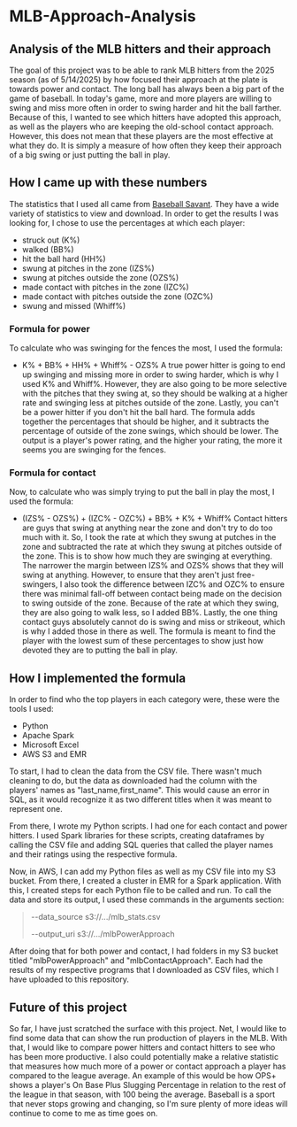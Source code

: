 # MLB-Approach-Analysis
## Analysis of the MLB hitters and their approach
The goal of this project was to be able to rank MLB hitters from the 2025 season (as of 5/14/2025) by how focused their approach at the plate is towards power and contact. The long ball has always been a big part of the game of baseball. In today's game, more and more players are willing to swing and miss more often in order to swing harder and hit the ball farther. Because of this, I wanted to see which hitters have adopted this approach, as well as the players who are keeping the old-school contact approach. However, this does not mean that these players are the most effective at what they do. It is simply a measure of how often they keep their approach of a big swing or just putting the ball in play.

## How I came up with these numbers
The statistics that I used all came from [Baseball Savant](https://baseballsavant.mlb.com/). They have a wide variety of statistics to view and download. In order to get the results I was looking for, I chose to use the percentages at which each player:
- struck out (K%)
- walked (BB%)
- hit the ball hard (HH%)
- swung at pitches in the zone (IZS%)
- swung at pitches outside the zone (OZS%)
- made contact with pitches in the zone (IZC%)
- made contact with pitches outside the zone (OZC%)
- swung and missed (Whiff%)

### Formula for power
To calculate who was swinging for the fences the most, I used the formula:
- K% + BB% + HH% + Whiff% - OZS%
A true power hitter is going to end up swinging and missing more in order to swing harder, which is why I used K% and Whiff%. However, they are also going to be more selective with the pitches that they swing at, so they should be walking at a higher rate and swinging less at pitches outside of the zone. Lastly, you can't be a power hitter if you don't hit the ball hard. The formula adds together the percentages that should be higher, and it subtracts the percentage of outside of the zone swings, which should be lower. The output is a player's power rating, and the higher your rating, the more it seems you are swinging for the fences.

### Formula for contact
Now, to calculate who was simply trying to put the ball in play the most, I used the formula:
- (IZS% - OZS%) + (IZC% - OZC%) + BB% + K% + Whiff%
Contact hitters are guys that swing at anything near the zone and don't try to do too much with it. So, I took the rate at which they swung at putches in the zone and subtracted the rate at which they swung at pitches outside of the zone. This is to show how much they are swinging at everything. The narrower the margin between IZS% and OZS% shows that they will swing at anything. However, to ensure that they aren't just free-swingers, I also took the difference between IZC% and OZC% to ensure there was minimal fall-off between contact being made on the decision to swing outside of the zone. Because of the rate at which they swing, they are also going to walk less, so I added BB%. Lastly, the one thing contact guys absolutely cannot do is swing and miss or strikeout, which is why I added those in there as well. The formula is meant to find the player with the lowest sum of these percentages to show just how devoted they are to putting the ball in play.

## How I implemented the formula
In order to find who the top players in each category were, these were the tools I used:
- Python
- Apache Spark
- Microsoft Excel
- AWS S3 and EMR

To start, I had to clean the data from the CSV file. There wasn't much cleaning to do, but the data as downloaded had the column with the players' names as "last_name,first_name". This would cause an error in SQL, as it would recognize it as two different titles when it was meant to represent one.

From there, I wrote my Python scripts. I had one for each contact and power hitters. I used Spark libraries for these scripts, creating dataframes by calling the CSV file and adding SQL queries that called the player names and their ratings using the respective formula.

Now, in AWS, I can add my Python files as well as my CSV file into my S3 bucket. From there, I created a cluster in EMR for a Spark application. With this, I created steps for each Python file to be called and run. To call the data and store its output, I used these commands in the arguments section:

> --data_source s3://.../mlb_stats.csv
> 
> --output_uri s3://.../mlbPowerApproach

After doing that for both power and contact, I had folders in my S3 bucket titled "mlbPowerApproach" and "mlbContactApproach". Each had the results of my respective programs that I downloaded as CSV files, which I have uploaded to this repository.

## Future of this project
So far, I have just scratched the surface with this project. Net, I would like to find some data that can show the run production of players in the MLB. With that, I would like to compare power hitters and contact hitters to see who has been more productive. I also could potentially make a relative statistic that measures how much more of a power or contact approach a player has compared to the league average. An example of this would be how OPS+ shows a player's On Base Plus Slugging Percentage in relation to the rest of the league in that season, with 100 being the average. Baseball is a sport that never stops growing and changing, so I'm sure plenty of more ideas will continue to come to me as time goes on.
